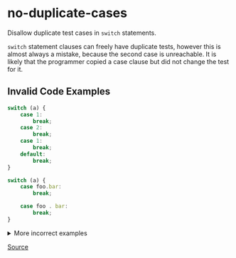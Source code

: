 <!--
 generated docs file, do not edit by hand, see xtask/docgen 
-->
# no-duplicate-cases

Disallow duplicate test cases in `switch` statements.

`switch` statement clauses can freely have duplicate tests, however this is almost always a mistake, because
the second case is unreachable. It is likely that the programmer copied a case clause but did not change the test for it.

## Invalid Code Examples

```js
switch (a) {
    case 1:
        break;
    case 2:
        break;
    case 1:
        break;
    default:
        break;
}
```

```js
switch (a) {
    case foo.bar:
        break;

    case foo . bar:
        break;
}
```

<details>
 <summary> More incorrect examples </summary>

```js
switch (foo) {
    case foo. bar:
    break;

    case foo.bar:
    break;
}
```

```js
switch foo {
    case 5:
    break;

    case 6:
    break;

    case 5:
    break;
}
```
</details>

[Source](https://github.com/RDambrosio016/RSLint/tree/master/crates/rslint_core/src/groups/errors/no_duplicate_cases.rs)